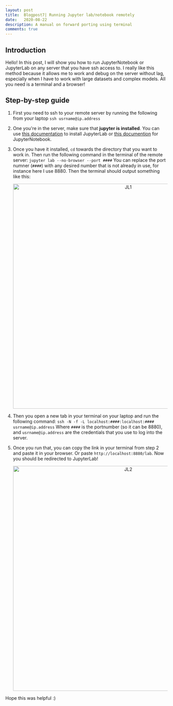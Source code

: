 ```yaml
---
layout: post
title:  Blogpost7| Running Jupyter lab/notebook remotely
date:   2020-08-22
description: A manual on forward porting using terminal
comments: true
---
```

## Introduction
Hello! In this post, I will show you how to run JupyterNotebook or JupyterLab on any server that you have ssh access to. I really like this method because it allows me to work and debug on the server without lag, especially when I have to work with large datasets and complex models. All you need is a terminal and a browser!

## Step-by-step guide
1.  First you need to ssh to your remote server by running the following from your laptop
  ```ssh usrname@ip.address```
2. One you're in the server, make sure that <b>jupyter is installed</b>. You can use [this documentation](https://github.com/jupyterlab/jupyterlab) to install JupyterLab or [this documention](https://docs.jupyter.org/en/latest/install/notebook-classic.html) for JupyterNotebook.
3. Once you have it installed, `cd` towards the directory that you want to work in. Then run the following command in the terminal of the remote server:
    ```jupyter lab --no-browser --port ####```
    You can replace the port numner (`####`) with any desired number that is not already in use, for instance here I use 8880. Then the terminal should output something like this:
    <p align="center">
    <img src="/assets/img/blog_img/blog_jupyter/jupyter_lab1.png" alt="JL1" width="700"/> 
    </p>
  4. Then you open a new tab in your terminal on your laptop and run the following command: 
    ```ssh -N -f -L localhost:####:localhost:#### usrname@ip.address```
    Where `####` is the portnumber (so it can be 8880), and `usrname@ip.address` are the credentials that you use to log into the server.

5. Once you run that, you can copy the link in your terminal from step 2 and paste it in your browser. Or paste `http://localhost:8880/lab`. Now you should be redirected to JupyterLab!

    <p align="center">
    <img src="/assets/img/blog_img/blog_jupyter/jupyter_lab2.png" alt="JL2" width="700"/> 
    </p>


Hope this was helpful :)
